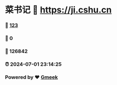 # 菜书记 :link: https://ji.cshu.cn 
### :page_facing_up: [123](https://ji.cshu.cn/tag.html) 
### :speech_balloon: 0 
### :hibiscus: 126842 
### :alarm_clock: 2024-07-01 23:14:25 
### Powered by :heart: [Gmeek](https://github.com/Meekdai/Gmeek)
